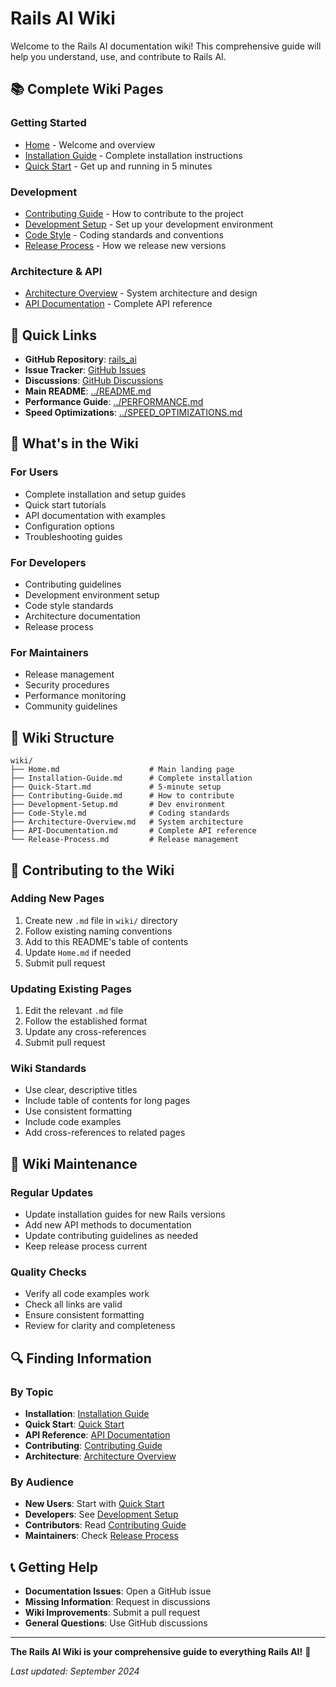 # Rails AI Wiki

Welcome to the Rails AI documentation wiki! This comprehensive guide will help you understand, use, and contribute to Rails AI.

## 📚 Complete Wiki Pages

### **Getting Started**
- [Home](Home.md) - Welcome and overview
- [Installation Guide](Installation-Guide.md) - Complete installation instructions
- [Quick Start](Quick-Start.md) - Get up and running in 5 minutes

### **Development**
- [Contributing Guide](Contributing-Guide.md) - How to contribute to the project
- [Development Setup](Development-Setup.md) - Set up your development environment
- [Code Style](Code-Style.md) - Coding standards and conventions
- [Release Process](Release-Process.md) - How we release new versions

### **Architecture & API**
- [Architecture Overview](Architecture-Overview.md) - System architecture and design
- [API Documentation](API-Documentation.md) - Complete API reference

## 🚀 Quick Links

- **GitHub Repository**: [rails_ai](https://github.com/yourusername/rails_ai)
- **Issue Tracker**: [GitHub Issues](https://github.com/yourusername/rails_ai/issues)
- **Discussions**: [GitHub Discussions](https://github.com/yourusername/rails_ai/discussions)
- **Main README**: [../README.md](../README.md)
- **Performance Guide**: [../PERFORMANCE.md](../PERFORMANCE.md)
- **Speed Optimizations**: [../SPEED_OPTIMIZATIONS.md](../SPEED_OPTIMIZATIONS.md)

## 📖 What's in the Wiki

### **For Users**
- Complete installation and setup guides
- Quick start tutorials
- API documentation with examples
- Configuration options
- Troubleshooting guides

### **For Developers**
- Contributing guidelines
- Development environment setup
- Code style standards
- Architecture documentation
- Release process

### **For Maintainers**
- Release management
- Security procedures
- Performance monitoring
- Community guidelines

## 🎯 Wiki Structure

```
wiki/
├── Home.md                    # Main landing page
├── Installation-Guide.md      # Complete installation
├── Quick-Start.md             # 5-minute setup
├── Contributing-Guide.md      # How to contribute
├── Development-Setup.md       # Dev environment
├── Code-Style.md              # Coding standards
├── Architecture-Overview.md   # System architecture
├── API-Documentation.md       # Complete API reference
└── Release-Process.md         # Release management
```

## 🤝 Contributing to the Wiki

### Adding New Pages

1. Create new `.md` file in `wiki/` directory
2. Follow existing naming conventions
3. Add to this README's table of contents
4. Update `Home.md` if needed
5. Submit pull request

### Updating Existing Pages

1. Edit the relevant `.md` file
2. Follow the established format
3. Update any cross-references
4. Submit pull request

### Wiki Standards

- Use clear, descriptive titles
- Include table of contents for long pages
- Use consistent formatting
- Include code examples
- Add cross-references to related pages

## 📝 Wiki Maintenance

### Regular Updates

- Update installation guides for new Rails versions
- Add new API methods to documentation
- Update contributing guidelines as needed
- Keep release process current

### Quality Checks

- Verify all code examples work
- Check all links are valid
- Ensure consistent formatting
- Review for clarity and completeness

## 🔍 Finding Information

### By Topic
- **Installation**: [Installation Guide](Installation-Guide.md)
- **Quick Start**: [Quick Start](Quick-Start.md)
- **API Reference**: [API Documentation](API-Documentation.md)
- **Contributing**: [Contributing Guide](Contributing-Guide.md)
- **Architecture**: [Architecture Overview](Architecture-Overview.md)

### By Audience
- **New Users**: Start with [Quick Start](Quick-Start.md)
- **Developers**: See [Development Setup](Development-Setup.md)
- **Contributors**: Read [Contributing Guide](Contributing-Guide.md)
- **Maintainers**: Check [Release Process](Release-Process.md)

## 📞 Getting Help

- **Documentation Issues**: Open a GitHub issue
- **Missing Information**: Request in discussions
- **Wiki Improvements**: Submit a pull request
- **General Questions**: Use GitHub discussions

---

**The Rails AI Wiki is your comprehensive guide to everything Rails AI!** 🚀

*Last updated: September 2024*
